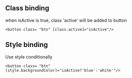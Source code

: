 ## Class binding
when isActive is true, class 'active' will be added to button
```
<button class= "btn" [class.active]="isActive"/>
```


## Style binding
Use style conditionally
```
<button class= "btn" [style.backgroundColor]="isActive?'blue':'white'"/>
```

